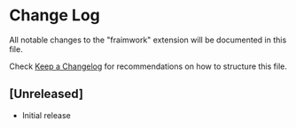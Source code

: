 # Change Log

All notable changes to the "fraimwork" extension will be documented in this file.

Check [Keep a Changelog](http://keepachangelog.com/) for recommendations on how to structure this file.

## [Unreleased]

- Initial release